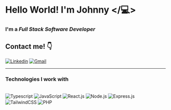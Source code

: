 # Hello World! I'm Johnny </💻> 


### I'm a *Full Stack Software Developer* 

## Contact me! 👇
[![Linkedin](https://img.shields.io/badge/LinkedIn-0077B5?style=for-the-badge&logo=linkedin&logoColor=white)](https://www.linkedin.com/in/jo%C3%A3o-marcelo-furtado-romero-20916b257/)
[![Gmail](https://img.shields.io/badge/Gmail-D14836?style=for-the-badge&logo=gmail&logoColor=white)](mailto:jmfurtadoromero@gmail.com)
___

### Technologies I work with

<div style="display: inline_block"><br>
<img align="center" src="https://img.shields.io/badge/TypeScript-007ACC?style=for-the-badge&logo=typescript&logoColor=white" alt="Typescript">
<img align="center" src="https://img.shields.io/badge/JavaScript-F7DF1E?style=for-the-badge&logo=javascript&logoColor=black" alt="JavaScript">
<img align="center" src="https://img.shields.io/badge/React-20232A?style=for-the-badge&logo=react&logoColor=61DAFB" alt="React.js">
<img align="center" src="https://img.shields.io/badge/Node.js-43853D?style=for-the-badge&logo=node.js&logoColor=whit" alt="Node.js">
<img align="center" src="https://img.shields.io/badge/Express.js-404D59?style=for-the-badge" alt="Express.js">
<img align="center" src="https://img.shields.io/badge/Tailwind_CSS-38B2AC?style=for-the-badge&logo=tailwind-css&logoColor=white" alt="TailwindCSS">
<img align="center" src="https://img.shields.io/badge/PHP-777BB4?style=for-the-badge&logo=php&logoColor=white" alt="PHP">  
</div>

